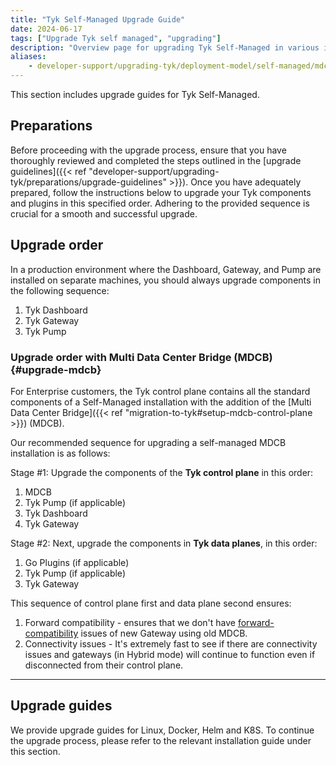 ```yaml
---
title: "Tyk Self-Managed Upgrade Guide"
date: 2024-06-17
tags: ["Upgrade Tyk self managed", "upgrading"]
description: "Overview page for upgrading Tyk Self-Managed in various installation types"
aliases:
    - developer-support/upgrading-tyk/deployment-model/self-managed/mdcb
---
```


This section includes upgrade guides for Tyk Self-Managed.

## Preparations
Before proceeding with the upgrade process, ensure that you have thoroughly reviewed and completed the steps outlined in
the [upgrade guidelines]({{< ref "developer-support/upgrading-tyk/preparations/upgrade-guidelines" >}}).
Once you have adequately prepared, follow the instructions below to upgrade your Tyk components and plugins in this
specified order. Adhering to the provided sequence is crucial for a smooth and successful upgrade.

## Upgrade order
In a production environment where the Dashboard, Gateway, and Pump are installed on separate machines, you should always
upgrade components in the following sequence:

1. Tyk Dashboard
2. Tyk Gateway
3. Tyk Pump


### Upgrade order with Multi Data Center Bridge (MDCB) {#upgrade-mdcb}
For Enterprise customers, the Tyk control plane contains all the standard components of a Self-Managed installation with
the addition of the [Multi Data Center Bridge]({{< ref "migration-to-tyk#setup-mdcb-control-plane >}}) (MDCB).

Our recommended sequence for upgrading a self-managed MDCB installation is as follows:

Stage #1: Upgrade the components of the **Tyk control plane** in this order:

1. MDCB
2. Tyk Pump (if applicable)
3. Tyk Dashboard
4. Tyk Gateway

Stage #2: Next, upgrade the components in **Tyk data planes**, in this order:

1. Go Plugins (if applicable)
2. Tyk Pump (if applicable)
3. Tyk Gateway

This sequence of control plane first and data plane second ensures:
1. Forward compatibility - ensures that we don't have [forward-compatibility](https://en.wikipedia.org/wiki/Forward_compatibility#:~:text=Forward%20compatibility%20for%20the%20older,format%20of%20the%20older%20system.)
issues of new Gateway using old MDCB.
2. Connectivity issues - It's extremely fast to see if there are connectivity issues and gateways (in Hybrid mode) will
continue to function even if disconnected from their control plane.

---

## Upgrade guides
We provide upgrade guides for Linux, Docker, Helm and K8S. To continue the upgrade process, please refer to the relevant
installation guide under this section.

